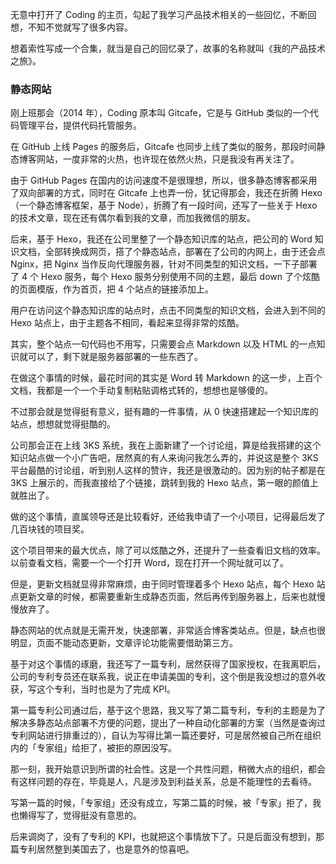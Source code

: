 无意中打开了 Coding 的主页，勾起了我学习产品技术相关的一些回忆，不断回想，不知不觉就写了很多内容。

想着索性写成一个合集，就当是自己的回忆录了，故事的名称就叫《我的产品技术之旅》。

### 静态网站

刚上班那会（2014 年），Coding 原本叫 Gitcafe，它是与 GitHub 类似的一个代码管理平台，提供代码托管服务。

在 GitHub 上线 Pages 的服务后，Gitcafe 也同步上线了类似的服务，那段时间静态博客网站，一度非常的火热，也许现在依然火热，只是我没有再关注了。

由于 GitHub Pages 在国内的访问速度不是很理想，所以，很多静态博客都采用了双向部署的方式，同时在 Gitcafe 上也弄一份，犹记得那会，我还在折腾 Hexo（一个静态博客框架，基于 Node），折腾了有一段时间，还写了一些关于 Hexo 的技术文章，现在还有偶尔看到我的文章，而加我微信的朋友。

后来，基于 Hexo，我还在公司里整了一个静态知识库的站点，把公司的 Word 知识文档，全部转换成网页，搭了个静态站点，部署在了公司的内网上，由于还会点 Nginx，把 Nginx 当作反向代理服务器，针对不同类型的知识文档，一下子部署了 4 个 Hexo 服务，每个 Hexo 服务分别使用不同的主题，最后 down 了个炫酷的页面模版，作为首页，把 4 个站点的链接添加上。

用户在访问这个静态知识库的站点时，点击不同类型的知识文档，会进入到不同的 Hexo 站点上，由于主题各不相同，看起来显得非常的炫酷。

其实，整个站点一句代码也不用写，只需要会点 Markdown 以及 HTML 的一点知识就可以了，剩下就是服务器部署的一些东西了。

在做这个事情的时候，最花时间的其实是 Word 转 Markdown 的这一步，上百个文档，我都是一个一个手动复制粘贴调格式转的，想想也是够傻的。

不过那会就是觉得挺有意义，挺有趣的一件事情，从 0 快速搭建起一个知识库的站点，想想就觉得挺酷的。

公司那会正在上线 3KS 系统，我在上面新建了一个讨论组，算是给我搭建的这个知识站点做一个小广告吧，居然真的有人来询问我怎么弄的，并说这是整个 3KS 平台最酷的讨论组，听到别人这样的赞许，我还是很激动的。因为别的帖子都是在 3KS 上展示的，而我直接给了个链接，跳转到我的 Hexo 站点，第一眼的颜值上就胜出了。

做的这个事情，直属领导还是比较看好，还给我申请了一个小项目，记得最后发了几百块钱的项目奖。

这个项目带来的最大优点，除了可以炫酷之外，还提升了一些查看旧文档的效率。以前查看文档，需要一个一个打开 Word，现在打开一个网址就可以了。

但是，更新文档就显得非常麻烦，由于同时管理着多个 Hexo 站点，每个 Hexo 站点更新文章的时候，都需要重新生成静态页面，然后再传到服务器上，后来也就慢慢放弃了。

静态网站的优点就是无需开发，快速部署，非常适合博客类站点。但是，缺点也很明显，页面不能动态更新，文章评论功能需要借助第三方。

基于对这个事情的琢磨，我还写了一篇专利，居然获得了国家授权，在我离职后，公司的专利专员还在联系我，说正在申请美国的专利，这个倒是我没想过的意外收获，写这个专利，当时也是为了完成 KPI。

第一篇专利公司通过后，基于这个思路，我又写了第二篇专利，专利的主题是为了解决多静态站点部署不方便的问题，提出了一种自动化部署的方案（当然是查询过专利网站进行排重过的），自认为写得比第一篇还要好，可是居然被自己所在组织内的「专家组」给拒了，被拒的原因没写。

那一刻，我开始意识到所谓的社会性。这是一个共性问题，稍微大点的组织，都会有这样问题的存在，毕竟是人，凡是涉及到利益关系，总是不能理性的去看待。

写第一篇的时候，「专家组」还没有成立，写第二篇的时候，被「专家」拒了，我也懒得写了，觉得挺没有意思的。

后来调岗了，没有了专利的 KPI，也就把这个事情放下了。只是后面没有想到，那篇专利居然整到美国去了，也是意外的惊喜吧。